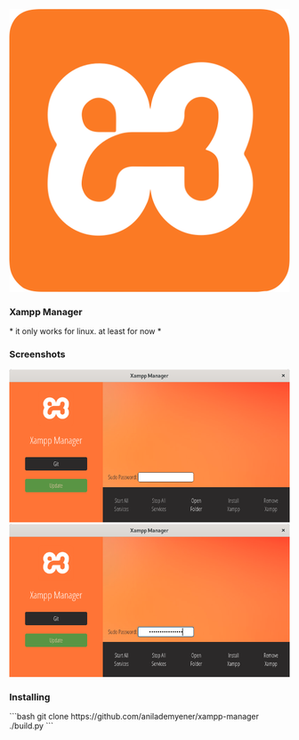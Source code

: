 <img src="gui/logo.png">
<h3>Xampp Manager</h3>
* it only works for linux. at least for now *

<h3>Screenshots</h3>
<img src="screenshots/0.png">
<img src="screenshots/1.png">

<h3>Installing</h3>
```bash
git clone https://github.com/anilademyener/xampp-manager
./build.py
```
